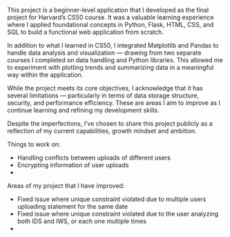 This project is a beginner-level application that I developed as the final project for Harvard’s CS50 course. It was a valuable learning experience where I applied foundational concepts in Python, Flask, HTML, CSS, and SQL to build a functional web application from scratch.

In addition to what I learned in CS50, I integrated Matplotlib and Pandas to handle data analysis and visualization — drawing from two separate courses I completed on data handling and Python libraries. This allowed me to experiment with plotting trends and summarizing data in a meaningful way within the application.

While the project meets its core objectives, I acknowledge that it has several limitations — particularly in terms of data storage structure, security, and performance efficiency. These are areas I aim to improve as I continue learning and refining my development skills.

Despite the imperfections, I’ve chosen to share this project publicly as a reflection of my current capabilities, growth mindset and ambition. 

Things to work on:
- Handling conflicts between uploads of different users
- Encrypting information of user uploads
- 


Areas of my project that I have improved:
- Fixed issue where unique constraint violated due to multiple users uploading statement for the same date
- Fixed issue where unique constraint violated due to the user analyzing both IDS and IWS, or each one multiple times
-
